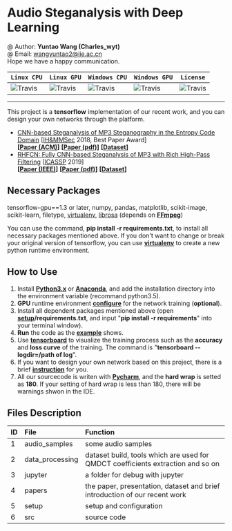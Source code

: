# Audio Steganalysis with Deep Learning

@ Author: **Yuntao Wang (Charles_wyt)** <br>
@ Email: wangyuntao2@iie.ac.cn <br>
Hope we have a happy communication.

| **`Linux CPU`** | **`Linux GPU`** | **`Windows CPU`** | **`Windows GPU`** | **`License`**  |
|-|-|-|-|-|
|![Travis](https://img.shields.io/travis/rust-lang/rust/master.svg)  |![Travis](https://img.shields.io/travis/rust-lang/rust/master.svg)    |![Travis](https://img.shields.io/travis/rust-lang/rust/master.svg)    |![Travis](https://img.shields.io/travis/rust-lang/rust/master.svg)    |![Travis](https://img.shields.io/eclipse-marketplace/l/notepad4e.svg) |
---
This project is a **tensorflow** implementation of our recent work, and you can design your own networks through the platform.
+ [CNN-based Steganalysis of MP3 Steganography in the Entropy
Code Domain](https://github.com/Charleswyt/tf_audio_steganalysis/tree/master/paper/CNN-based%20Steganalysis%20of%20MP3%20Steganography%20in%20the%20Entropy%20Code%20Domain) [[IH&MMSec](https://www.ihmmsec.org) 2018, Best Paper Award] <br>
**[[Paper (ACM)](https://dl.acm.org/citation.cfm?id=3206011)]** **[[Paper (pdf)](http://www.media-security.net/?p=809)]** **[[Dataset](https://github.com/Charleswyt/tf_audio_steganalysis/tree/master/paper)]**
+ [RHFCN: Fully CNN-based Steganalysis of MP3 with Rich High-Pass Filtering](https://github.com/Charleswyt/tf_audio_steganalysis/tree/master/papers/RHFCN%20-%20Fully%20CNN-based%20Steganalysis%20of%20MP3%20with%20Rich%20High-Pass%20Filtering) [[ICASSP](https://2019.ieeeicassp.org) 2019] <br>
**[[Paper (IEEE)](https://ieeexplore.ieee.org/document/8683626)]** **[[Paper (pdf)](http://www.media-security.net/?p=969)]** **[[Dataset](https://github.com/Charleswyt/tf_audio_steganalysis/tree/master/paper)]**

## Necessary Packages
tensorflow-gpu==1.3 or later, numpy, pandas, matplotlib, scikit-image, scikit-learn, filetype, [virtualenv](https://charleswyt.github.io/2018/09/06/python%E8%99%9A%E6%8B%9F%E7%8E%AF%E5%A2%83%E5%AE%89%E8%A3%85%E5%8F%8A%E4%BD%BF%E7%94%A8/), [librosa](http://librosa.github.io/librosa/core.html) (depends on **[FFmpeg](http://www.ffmpeg.org/download.html)**)

You can use the command, **pip install -r requirements.txt**, to install all necessary packages mentioned above. If you don't want to change or break your original version of tensorflow, you can use [**virtualenv**](https://charleswyt.github.io/2018/09/06/python%E8%99%9A%E6%8B%9F%E7%8E%AF%E5%A2%83%E5%AE%89%E8%A3%85%E5%8F%8A%E4%BD%BF%E7%94%A8/) to create a new python runtime environment.

## How to Use
1. Install [**Python3.x**](https://www.python.org/) or [**Anaconda**](https://repo.continuum.io/archive/), and add the installation directory into the environment variable (recommand python3.5).
2. **GPU** runtime environment [**configure**](https://blog.csdn.net/yhaolpz/article/details/71375762?locationNum=14&fps=1) for the network training (**optional**).
3. Install all dependent packages mentioned above (open **[setup](https://github.com/Charleswyt/tf_audio_steganalysis/tree/master/setup)/requirements.txt**, and input "**pip install -r requirements**" into your terminal window).
4. **Run** the code as the [**example**](https://github.com/Charleswyt/tf_audio_steganalysis/tree/master/src/config_file) shows.
5. Use [**tensorboard**](http://wiki.jikexueyuan.com/project/tensorflow-zh/how_tos/graph_viz.html) to visualize the training process such as the **accuracy** and **loss curve** of the training. The command is "**tensorboard --logdir=/path of log**".
6. If you want to design your own network based on this project, there is a brief [**instruction**](https://github.com/Charleswyt/tf_audio_steganalysis/tree/master/src/networks/network_design.md) for you.
7. All our sourcecode is writen with [**Pycharm**](https://github.com/Charleswyt/tf_audio_steganalysis/blob/master/setup/pycharm.md), and the **hard wrap** is setted as **180**. If your setting of hard wrap is less than 180, there will be warnings shwon in the IDE.

## Files Description
ID      |   File                    |   Function
:-      |   :-                      |    :-
1       |   audio_samples           |   some audio samples
2       |   data_processing         |   dataset build, tools which are used for QMDCT coefficients extraction and so on
3       |   jupyter                 |   a folder for debug with jupyter
4       |   papers                  |   the paper, presentation, dataset and brief introduction of our recent work
5       |   setup                   |   setup and configuration
6       |   src                     |   source code